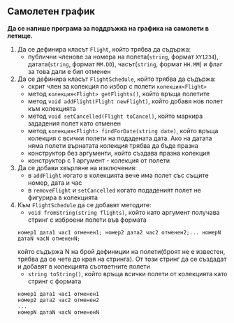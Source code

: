 ## Самолетен график
__Да се напише програма за поддръжка на графика на самолети в летище.__

1. Да се дефинира класът `Flight`, който трябва да съдържа:
    - публични членове за номера на полета(`string`, формат `XY1234`), датата(`string`, формат `MM.DD`), часът(`string`, формат `HH.MM`) и флаг за това дали е бил отменен
2. Да се дефинира класът `FlightSchedule`, който трябва да съдържа:
    - скрит член за колекция по избор с полети `колекция<Flight>`
    - метод `колекция<Flight> getFlights()`, който връща полетите
    - метод `void addFlight(Flight newFlight)`, който добавя нов полет към колекцията
    - метод `void setCancelled(Flight toCancel)`, който маркира зададения полет като отменен
    - метод `колекция<Flight> findForDate(string date)`, който връща колекция с всички полети на подадената дата. Ако на датата няма полети върнатата колекция трябва да бъде празна
    - конструктор без аргументи, който създава празна колекция
    - конструктор с 1 аргумент - колекция от полети
3. Да се добави хвърляне на изключения:
    - в `addFlight` когато в колекцията вече има полет със същите номер, дата и час
    - в `removeFlight` и `setCancelled` когато подаденият полет не фигурира в колекцията
4. Към `FlightSchedule` да се добавят методите:
    - `void fromString(string flights)`, който като аргумент получава стринг с изброени полети във формата
    ```
    номер1 дата1 час1 отменен1; номер2 дата2 час2 отменен2;... номерN датаN часN отмененN;
    ```
    който съдържа N на брой дефиниции на полети(броят не е известен, трябва да се чете до края на стринга). От този стринг да се създадат и добавят в колекцията съответните полети
    - `string toString()`, който връща всички полети от колекцията като стринг с формата
    ```
    номер1 дата1 час1 отменен1
    номер2 дата2 час2 отменен2
    ...
    номерN датаN часN отмененN
    ```
